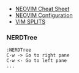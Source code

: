 * [NEOVIM Cheat Sheet](https://cheatography.com/pthiruna/cheat-sheets/neovim/)
* [NEOVIM Configuration](https://gist.github.com/synasius/5cdc75c1c8171732c817)
* [VIM SPLITS](https://www.sourceallies.com/2009/11/vim-splits-an-introduction/#:~:text=To%20move%20between%20splits%20first,my%20preferred%20home%20row%20method.)

### NERDTree
    :NERDTree
    C-w -> Go to right pane
    C-w <- Go to left pane
    ...
